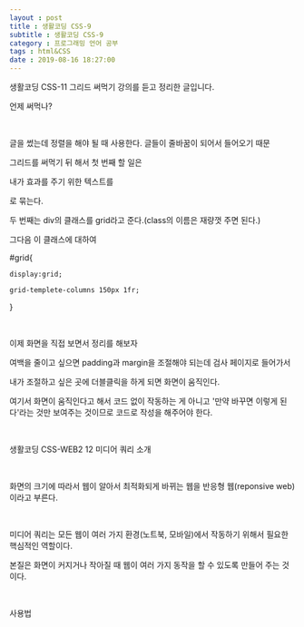 ```yaml
---
layout : post
title : 생활코딩 CSS-9
subtitle : 생활코딩 CSS-9
category : 프로그래밍 언어 공부
tags : html&CSS
date : 2019-08-16 18:27:00
---
```


생활코딩 CSS-11 그리드 써먹기 강의를 듣고 정리한 글입니다.

언제 써먹나?

​

글을 썼는데 정렬을 해야 될 때 사용한다. 글들이 줄바꿈이 되어서 들어오기 때문

그리드를 써먹기 뒤 해서 첫 번째 할 일은

내가 효과를 주기 위한 텍스트를 <div>로 묶는다.

두 번째는 div의 클래스를 grid라고 준다.(class의 이름은 재량껏 주면 된다.)

그다음 이 클래스에 대하여

\#grid{

    display:grid;

    grid-templete-columns 150px 1fr;

}

​

이제 화면을 직접 보면서 정리를 해보자

여백을 줄이고 싶으면 padding과 margin을 조절해야 되는데 검사 페이지로 들어가서

내가 조절하고 싶은 곳에 더블클릭을 하게 되면 화면이 움직인다.

여기서 화면이 움직인다고 해서 코드 없이 작동하는 게 아니고 '만약 바꾸면 이렇게 된다'라는 것만 보여주는 것이므로 코드로 작성을 해주어야 한다.

​

생활코딩 CSS-WEB2 12 미디어 쿼리 소개

​

화면의 크기에 따라서 웹이 알아서 최적화되게 바뀌는 웹을 반응형 웹(reponsive web)이라고 부른다.

​

미디어 쿼리는 모든 웹이 여러 가지 환경(노트북, 모바일)에서 작동하기 위해서 필요한 핵심적인 역할이다.



본질은 화면이 커지거나 작아질 때 웹이 여러 가지 동작을 할 수 있도록 만들어 주는 것이다.

​

사용법

<style>의 밑에 \@media를 사용하여 동작한다.

@media(조건){

   선택자{

          속성 : 값

    }

 }

조건에는 예를 들어 화면의 가로 크기가 800 미만 일 때 동작하는 것을 작성하고 싶다.

그러면 max-width:800px이라고 조건을 달면 된다.

직접 화면의 크기를 모를 때는 검사장을 열고 화면을 조절하면 오른쪽 위에 화면의 크기가 숫자로 나타나니 확인 바란다.
